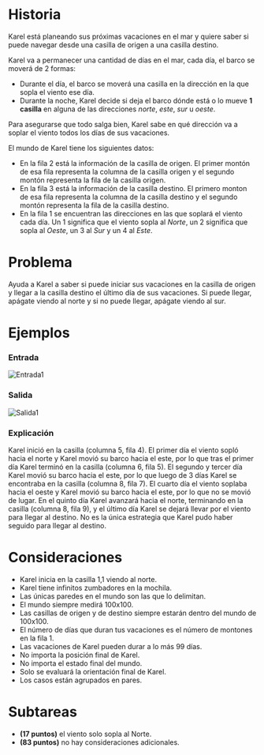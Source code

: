 # Historia

Karel está planeando sus próximas vacaciones en el mar y quiere saber si puede navegar desde una casilla de origen a una casilla destino.

Karel va a permanecer una cantidad de días en el mar, cada día, el barco se moverá de 2 formas:

- Durante el día, el barco se moverá una casilla en la dirección en la que sopla el viento ese día.
- Durante la noche, Karel decide si deja el barco dónde está o lo mueve **1 casilla** en alguna de las direcciones _norte_, _este_, _sur_ u _oeste_.

Para asegurarse que todo salga bien, Karel sabe en qué dirección va a soplar el viento todos los días de sus vacaciones.

El mundo de Karel tiene los siguientes datos:

- En la fila 2 está la información de la casilla de origen. El primer montón de esa fila representa la columna de la casilla origen y el segundo montón representa la fila de la casilla origen.
- En la fila 3 está la información de la casilla destino. El primero monton de esa fila representa la columna de la casilla destino y el segundo montón representa la fila de la casilla destino.
- En la fila 1 se encuentran las direcciones en las que soplará el viento cada día. Un $1$ significa que el viento sopla al _Norte_, un 2 significa que sopla al _Oeste_, un 3 al _Sur_ y un 4 al _Este_.

# Problema

Ayuda a Karel a saber si puede iniciar sus vacaciones en la casilla de origen y llegar a la casilla destino el último día de sus vacaciones. Si puede llegar, apágate viendo al norte y si no puede llegar, apágate viendo al sur.

# Ejemplos

### Entrada

![Entrada1](sample.3x6.in.png)

### Salida

![Salida1](sample.3x6.out.png)

### Explicación

Karel inició en la casilla (columna 5, fila 4). El primer día el viento sopló hacia el norte y Karel movió su barco hacia el este, por lo que tras el primer día Karel terminó en la casilla (columna 6, fila 5). El segundo y tercer día Karel movió su barco hacia el este, por lo que luego de 3 días Karel se encontraba en la casilla (columna 8, fila 7). El cuarto día el viento soplaba hacia el oeste y Karel movió su barco hacia el este, por lo que no se movió de lugar. En el quinto día Karel avanzará hacia el norte, terminando en la casilla (columna 8, fila 9), y el último día Karel se dejará llevar por el viento para llegar al destino. No es la única estrategia que Karel pudo haber seguido para llegar al destino.

# Consideraciones

- Karel inicia en la casilla 1,1 viendo al norte.
- Karel tiene infinitos zumbadores en la mochila.
- Las únicas paredes en el mundo son las que lo delimitan.
- El mundo siempre medirá 100x100.
- Las casillas de origen y de destino siempre estarán dentro del mundo de 100x100.
- El número de días que duran tus vacaciones es el número de montones en la fila 1.
- Las vacaciones de Karel pueden durar a lo más 99 días.
- No importa la posición final de Karel.
- No importa el estado final del mundo.
- Solo se evaluará la orientación final de Karel.
- Los casos están agrupados en pares.

# Subtareas

- **(17 puntos)** el viento solo sopla al Norte.
- **(83 puntos)** no hay consideraciones adicionales.
